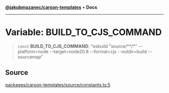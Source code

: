 [**@jakubmazanec/carson-templates**](../README.md) • **Docs**

---

# Variable: BUILD_TO_CJS_COMMAND

> `const` **BUILD_TO_CJS_COMMAND**: "esbuild \"source/\*\*/\*\" --platform=node --target=node20.8
> --format=cjs --outdir=build --sourcemap"

## Source

[packages/carson-templates/source/constants.ts:5](https://github.com/jakubmazanec/js-tools/blob/d8fb2f4f9576baa170e480eea0b247af3afdcd86/packages/carson-templates/source/constants.ts#L5)

